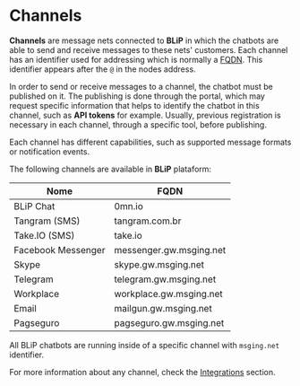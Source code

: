 # Channels

**Channels** are message nets connected to **BLiP** in which the chatbots are able to send and receive messages to these nets' customers. Each channel has an identifier used for addressing which is normally a [FQDN](https://pt.wikipedia.org/wiki/FQDN). This identifier appears after the `@` in the nodes address.

In order to send or receive messages to a channel, the chatbot must be published on it. The publishing is done through the portal, which may request specific information that helps to identify the chatbot in this channel, such as  **API tokens** for example. Usually, previous registration is necessary in each channel, through a specific tool, before publishing.

Each channel has different capabilities, such as supported message formats or notification events.

The following channels are available in **BLiP** plataform:

| Nome               | FQDN                    |
|--------------------|-------------------------|
| BLiP Chat          | 0mn.io                  |
| Tangram (SMS)      | tangram.com.br          |
| Take.IO (SMS)      | take.io                 |
| Facebook Messenger | messenger.gw.msging.net |
| Skype              | skype.gw.msging.net     |
| Telegram           | telegram.gw.msging.net  |
| Workplace          | workplace.gw.msging.net |
| Email              | mailgun.gw.msging.net   |
| Pagseguro          | pagseguro.gw.msging.net |

<aside class="notice">
All BLiP chatbots are running inside of a specific channel with <code>msging.net</code> identifier.
</aside>

For more information about any channel, check the [Integrations](#integrations) section.